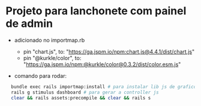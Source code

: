 # Projeto para lanchonete com painel de admin

* adicionado no importmap.rb
  - pin "chart.js", to: "https://ga.jspm.io/npm:chart.js@4.4.1/dist/chart.js"
  - pin "@kurkle/color", to: "https://ga.jspm.io/npm:@kurkle/color@0.3.2/dist/color.esm.js"

* comando para rodar:
```bash
  bundle exec rails importmap:install # para instalar lib js de grafico
  rails g stimulus dashboard # para gerar a controller js
  clear && rails assets:precompile && clear && rails s
```
